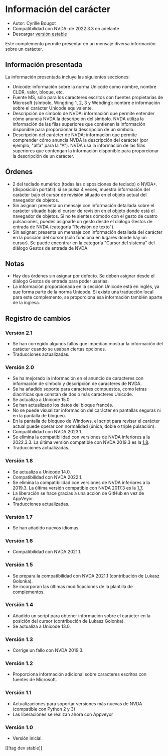 # Información del carácter #

* Autor: Cyrille Bougot
* Compatibilidad con NVDA: de 2022.3.3 en adelante
* Descargar [versión estable][1]

Este complemento permite presentar en un mensaje diversa información sobre
un carácter.

## Información presentada

La información presentada incluye las siguientes secciones:

* Unicode: información sobre la norma Unicode como nombre, nombre CLDR,
  valor, bloque, etc.
* Fuente MS, sólo para los caracteres escritos con fuentes propietarias de
  Microsoft (símbolo, Wingding 1, 2, 3 y Webding): nombre e información
  sobre el carácter Unicode equivalente.
* Descripción de símbolo de NVDA: información que permite entender cómo
  anuncia NVDA la descripción del símbolo. NVDA utiliza la información de
  las filas superiores que contienen la información disponible para
  proporcionar la descripción de un símbolo.
* Descripción del carácter de NVDA: información que permite comprender cómo
  anuncia NVDA la descripción del carácter (por ejemplo, "alfa" para la
  "A"). NVDA usa la información de las filas superiores que contengan la
  información disponible para proporcionar la descripción de un carácter.


## Órdenes

* 2 del teclado numérico (todas las disposiciones de teclado) o
  NVDA+. (disposición portátil): si se pulsa 4 veces, muestra información
  del carácter bajo el cursor de revisión situado en el objeto actual del
  navegador de objetos.
* Sin asignar: presenta un mensaje con información detallada sobre el
  carácter situado bajo el cursor de revisión en el objeto donde está el
  navegador de objetos. Si no te sientes cómodo con el gesto de cuatro
  pulsaciones, puedes asignarle un gesto desde el diálogo Gestos de entrada
  de NVDA (categoría "Revisión de texto").
* Sin asignar: presenta un mensaje con información detallada del carácter en
  la posición del cursor (sólo funciona en lugares donde hay un cursor). Se
  puede encontrar en la categoría "Cursor del sistema" del diálogo Gestos de
  entrada de NVDA.

## Notas

* Hay dos órdenes sin asignar por defecto. Se deben asignar desde el diálogo
  Gestos de entrada para poder usarlas.
* La información proporcionada en la sección Unicode está en inglés, ya que
  forma parte de la norma Unicode. Si existe una traducción local para este
  complemento, se proporciona esa información también aparte de la inglesa.


## Registro de cambios

### Versión 2.1

* Se han corregido algunos fallos que impedían mostrar la información del
  carácter cuando se usaban ciertas opciones.
* Traducciones actualizadas.

### Versión 2.0

* Se ha mejorado la información en el anuncio de caracteres con información
  de símbolo y descripción de caracteres de NVDA.
* Se ha añadido soporte para caracteres compuestos, como letras diacríticas
  que constan de dos o más caracteres Unicode.
* Se actualiza a Unicode 15.0
* Se han actualizado los datos del bloque francés.
* No se puede visualizar información del carácter en pantallas seguras ni en
  la pantalla de bloqueo.
* En la pantalla de bloqueo de Windows, el script para revisar el carácter
  actual puede operar con normalidad (única, doble o triple pulsación).
* Compatibilidad con NVDA 2023.1.
* Se elimina la compatibilidad con versiones de NVDA inferiores a la
  2022.3.3. La última versión compatible con NVDA 2019.3 es la
  [1.8][downloadVersion1.8].
* Traducciones actualizadas.

### Versión 1.8

* Se actualiza a Unicode 14.0.
* Compatibilidad con NVDA 2022.1.
* Se elimina la compatibilidad con versiones de NVDA inferiores a la
  2019.3. La última versión compatible con NVDA 2017.3 es la
  [1.7][downloadVersion1.7].
* La liberación se hace gracias a una acción de GitHub en vez de AppVeyor.
* Traducciones actualizadas.

### Versión 1.7

* Se han añadido nuevos idiomas.

### Versión 1.6

* Compatibilidad con NVDA 2021.1.

### Versión 1.5

* Se prepara la compatibilidad con NVDA 2021.1 (contribución de Lukasz
  Golonka).
* Se incorporan las últimas modificaciones de la plantilla de complementos.

### Versión 1.4

* Añadido un script para obtener información sobre el carácter en la
  posición del cursor (contribución de Lukasz Golonka).
* Se actualiza a Unicode 13.0.

### Versión 1.3

* Corrige un fallo con NVDA 2019.3.


### Versión 1.2

* Proporciona información adicional sobre caracteres escritos con fuentes de
  Microsoft.


### Versión 1.1

* Actualizaciones para soportar versiones más nuevas de NVDA (compatible con
  Python 2 y 3)
* Las liberaciones se realizan ahora con Appveyor


### Versión 1.0

* Versión inicial.

[[!tag dev stable]]

[1]: https://www.nvaccess.org/addonStore/legacy?file=charInfo

[downloadVersion1.7]:
https://github.com/CyrilleB79/charInfo/releases/download/V1.7/charInfo-1.7.nvda-addon

[downloadVersion1.8]:
https://github.com/CyrilleB79/charInfo/releases/download/V1.8/charInfo-1.8.nvda-addon
